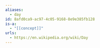 ```yaml
---
aliases:
  - day
id: 8afd0ca9-ac97-4c05-9168-8e9e385fb128
is-a:
  - "[[concept]]"
urls:
  - https://en.wikipedia.org/wiki/Day
---
```

